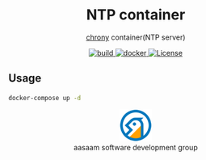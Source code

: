<div align="center">
  <h1>
    NTP container
  </h1>
  <p>
    <a href="https://chrony.tuxfamily.org/">chrony</a> container(NTP server)
  </p>
  <p>
    <a href="https://github.com/aasaam/ntp-container/actions/workflows/build.yml">
      <img alt="build" src="https://github.com/aasaam/ntp-container/actions/workflows/build.yml/badge.svg">
    </a>
    <a href="https://hub.docker.com/r/aasaam/ntp-container" target="_blank">
      <img src="https://img.shields.io/docker/image-size/aasaam/ntp-container?label=docker%20image" alt="docker" />
    </a>
    <a href="https://github.com/aasaam/ntp-container/blob/master/LICENSE">
      <img alt="License" src="https://img.shields.io/github/license/aasaam/ntp-container">
    </a>
  </p>
</div>

## Usage

```bash
docker-compose up -d
```

<div>
  <p align="center">
    <img alt="aasaam software development group" width="64" src="https://raw.githubusercontent.com/aasaam/information/master/logo/aasaam.svg">
    <br />
    aasaam software development group
  </p>
</div>
